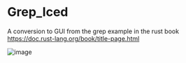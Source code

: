 # Grep_Iced

A conversion to GUI from the grep example in the rust book https://doc.rust-lang.org/book/title-page.html


![image](https://user-images.githubusercontent.com/57782453/204039856-07ffaefb-4303-4dfa-beac-15da36d86e70.png)

